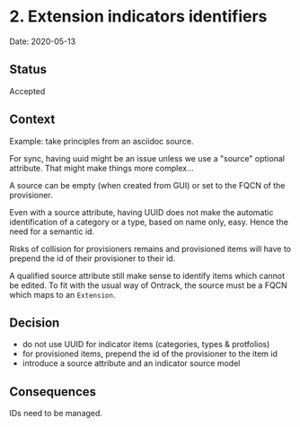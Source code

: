 # 2. Extension indicators identifiers

Date: 2020-05-13

## Status

Accepted

## Context

Example: take principles from an asciidoc source.

For sync, having uuid might be an issue unless we use a "source" optional
attribute. That might make things more complex...

A source can be empty (when created from GUI) or set to the FQCN of the
provisioner.

Even with a source attribute, having UUID does not make the automatic 
identification of a category or a type, based on name only, easy.
Hence the need for a semantic id.

Risks of collision for provisioners remains and provisioned items will have 
to prepend the id of their provisioner to their id.

A qualified source attribute still make sense to identify items which 
cannot be edited. To fit with the usual way of Ontrack, the source must 
be a FQCN which maps to an `Extension`.

## Decision


* do not use UUID for indicator items (categories, types & protfolios)
* for provisioned items, prepend the id of the provisioner to the item id
* introduce a source attribute and an indicator source model

## Consequences

IDs need to be managed.
